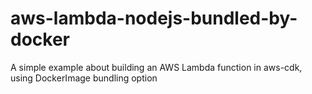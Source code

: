 # aws-lambda-nodejs-bundled-by-docker
A simple example about building an AWS Lambda function in aws-cdk, using DockerImage bundling option
